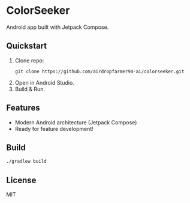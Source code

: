 # ColorSeeker

Android app built with Jetpack Compose.

## Quickstart

1. Clone repo:
   ```
   git clone https://github.com/airdropfarmer94-ai/colorseeker.git
   ```
2. Open in Android Studio.
3. Build & Run.

## Features

- Modern Android architecture (Jetpack Compose)
- Ready for feature development!

## Build

```sh
./gradlew build
```

## License

MIT
